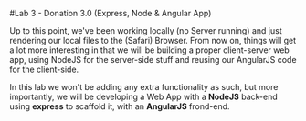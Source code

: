 #Lab 3 - Donation 3.0 (Express, Node & Angular App)

Up to this point, we've been working locally (no Server running) and just rendering our local files to the (Safari) Browser. From now on, things will get a lot more interesting in that we will be building a proper client-server web app, using NodeJS for the server-side stuff and reusing our AngularJS code for the client-side.

In this lab we won't be adding any extra functionality as such, but more importantly, we will be developing a Web App with a **NodeJS** back-end using **express** to scaffold it, with an **AngularJS** frond-end.






